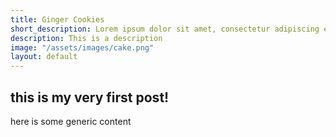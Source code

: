 ```yaml
---
title: Ginger Cookies
short_description: Lorem ipsum dolor sit amet, consectetur adipiscing elit.
description: This is a description
image: "/assets/images/cake.png"
layout: default
---
```


## this is my very first post!
here is some generic content